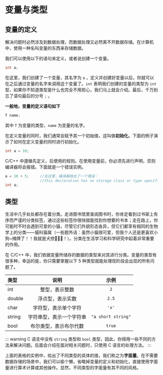 # 变量与类型

## 变量的定义

解决问题时必然涉及到数据处理，而数据处理又必然离不开数据存储。在计算机中，使用一种名叫变量的东西来存储数据。

我们可以使用以下的语句来定义，或者说创建一个变量。
``` cpp
int a;
```
在这里，我们创建了一个变量，其名字为 `a` ，定义并创建好变量以后，你就可以在之后通过变量的名字来调用这个变量了。`int` 表明我们创建的变量的类型为 `int` 型，如果你不知道类型是什么也完全不用担心，我们马上就会介绍。最后，千万别忘了语句最后的分号 `;` 。

**一般地，变量的定义语句如下**
``` cpp
T name;
```
其中 `T` 为变量的类型，`name` 为变量的名字。

在定义变量的同时，我们通常会赋予其一个初始值，这叫做**初始化**。下面的例子演示了如何在定义变量的同时进行初始化。

``` cpp
int a = 10;
```

C/C++ 中遵循先定义，后使用的规则。在使用变量前，你必须先进行声明，否则编译器将会报错。下面就是一个错误实例。

``` cpp
a = 10 + 5;     //在这里，编译器抛出了一个错误：
                //this declaration has no storage class or type specifier
int a;
```

## 类型

生活中几乎处处都存在着分类。走进图书馆里查阅图书时，你肯定看到过书架上有序而严谨的分类标签，通过这些标签你很快就能找到你想要的书本；走在路上，你可能时不时会遇到可爱的小猫，尽管它们外貌形态各异，但它们都享有相同的生物学上的分类——猫科猫属（一些题外话：虽然小猫很可爱，但我个人还是更喜欢小狗~摊牌了！！我就是犬控🥵🥵🥵！）。分类在生活学习和科学研究中起着非常重要的作用。

在 C/C++ 中，我们依据变量所储存的数据的类型来对其进行分类。变量的类型有很多种，幸运的是，你只需要掌握以下 5 种类型就能处理现阶段会出现的所有问题了。

|  类型  |           说明           |        示例        |
| :----  | :----------------------: | :----------------: |
|  int   |      整型，表示整数      |        `2`         |
| double |     浮点型，表示实数     |       `2.5`        |
|  char  |   字符型，表示单个字符   |       `'x'`        |
| string | 字符串型，表示一个字符串 | `"a short string"` |
|  bool  |  布尔类型，表示布尔代数  |       `true`       |

::: warning
C 语言中没有 `string` 类型和 `bool` 类型，因此，你得用一些不同的方法来解决问题。后面会介绍在面对相关问题时，只使用 C 语言的处理方法。
:::

上面的表格的实例中，给出了不同类型的具体的值，我们称之为**字面量**。在不需要数据存储的场景中，我们可以偷个懒，省略掉变量的定义和初始化，直接使用字面量进行算术计算或其他操作。显然，不同类型的字面量有其不同的风格。